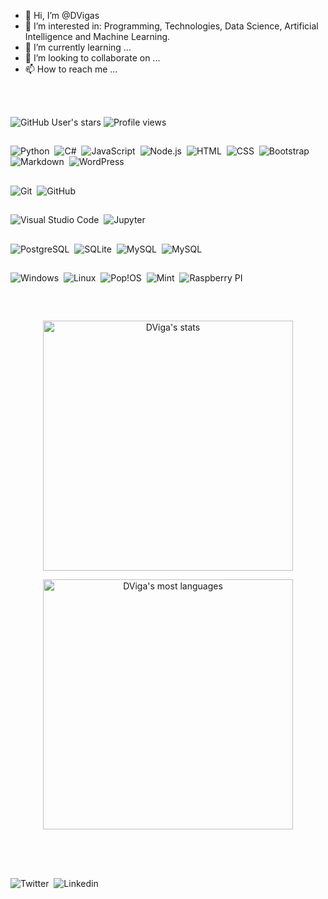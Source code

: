 - 👋 Hi, I’m @DVigas
- 👀 I’m interested in: Programming, Technologies, Data Science, Artificial Intelligence and Machine Learning.
- 🌱 I’m currently learning ...
- 💞️ I’m looking to collaborate on ...
- 📫 How to reach me ...

<!---
DVigas/DVigas is a ✨ special ✨ repository because its `README.md` (this file) appears on your GitHub profile.
You can click the Preview link to take a look at your changes.
--->
<br><br>

![GitHub User's stars](https://img.shields.io/github/stars/DVigas?affiliations=OWNER&style=plastic)
![Profile views](https://gpvc.arturio.dev/DVigas)


<!--- <p align="left"> <img src="https://komarev.com/ghpvc/?username=DVigas&color=yellow" alt="Profile views" /> </p> --->

##
![Python](https://img.shields.io/badge/Python-05122A?style=flat&logo=python&logoColor=white)&nbsp;
![C#](https://img.shields.io/badge/C%23-05122A?style=flat&logo=c-sharp&logoColor=white)&nbsp;
![JavaScript](https://img.shields.io/badge/-JavaScript-05122A?style=flat&logo=javascript)&nbsp;
![Node.js](https://img.shields.io/badge/-Node.js-05122A?style=flat&logo=node.js)&nbsp;
![HTML](https://img.shields.io/badge/-HTML-05122A?style=flat&logo=HTML5)&nbsp;
![CSS](https://img.shields.io/badge/-CSS-05122A?style=flat&logo=CSS3&logoColor=1572B6)&nbsp;
![Bootstrap](https://img.shields.io/badge/Bootstrap-05122A?style=flat&logo=bootstrap&logoColor=white)&nbsp;
![Markdown](https://img.shields.io/badge/-Markdown-05122A?style=flat&logo=markdown)&nbsp;
![WordPress](https://img.shields.io/badge/Wordpress-21759B?style=flat&logo=wordpress&logoColor=white)&nbsp;

##

![Git](https://img.shields.io/badge/-Git-05122A?style=flat&logo=git)&nbsp;
![GitHub](https://img.shields.io/badge/-GitHub-05122A?style=flat&logo=github)&nbsp;

##

![Visual Studio Code](https://img.shields.io/badge/-Visual%20Studio%20Code-05122A?style=flat&logo=visual-studio-code&logoColor=007ACC)&nbsp;
![Jupyter](https://img.shields.io/badge/Jupyter-F37626.svg?&style=flat&logo=Jupyter&logoColor=white)&nbsp;

##

![PostgreSQL](https://img.shields.io/badge/-PostgreSQL-05122A?style=flat&logo=postgresql)&nbsp;
![SQLite](https://img.shields.io/badge/-SQLite-05122A?style=flat&logo=sqlite)&nbsp;
![MySQL](https://img.shields.io/badge/MySQL-05122A?style=flat&logo=mysql&logoColor=white)&nbsp;
![MySQL](https://img.shields.io/badge/Microsoft%20SQL%20Server-05122A?style=flat&logo=microsoft%20sql%20server&logoColor=white)&nbsp;

##

![Windows](	https://img.shields.io/badge/Windows-0078D6?style=for-the-badge&logo=windows&logoColor=white)&nbsp;
![Linux](https://img.shields.io/badge/Ubuntu-E95420?style=for-the-badge&logo=ubuntu&logoColor=white)&nbsp;
![Pop!OS](https://img.shields.io/badge/Pop!_OS-48B9C7?style=for-the-badge&logo=Pop!_OS&logoColor=white)&nbsp;
![Mint](https://img.shields.io/badge/Linux_Mint-87CF3E?style=for-the-badge&logo=linux-mint&logoColor=white)&nbsp;
![Raspberry PI](https://img.shields.io/badge/Raspberry%20Pi-A22846?style=for-the-badge&logo=Raspberry%20Pi&logoColor=white)&nbsp;

##

<br>

<p align="center">
  <img width="400em" src="https://github-readme-stats.vercel.app/api?username=DVigas&show_icons=true&theme=tokyonight&include_all_commits=true&count_private=true" alt="DViga's stats"/>
</p>
<p align="center">
  <img width="400em" src="https://github-readme-stats.vercel.app/api/top-langs/?username=DVigas&layout=compact&theme=tokyonight" alt="DViga's most languages"/>
</p>

##

<br><br>

![Twitter](https://img.shields.io/badge/Twitter-1DA1F2?style=for-the-badge&logo=twitter&logoColor=white)&nbsp;
![Linkedin](https://img.shields.io/badge/LinkedIn-0077B5?style=for-the-badge&logo=linkedin&logoColor=white)&nbsp;
